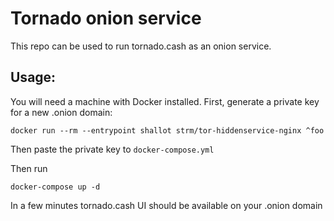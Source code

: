 # Tornado onion service

This repo can be used to run tornado.cash as an onion service.

## Usage:

You will need a machine with Docker installed. First, generate a private key for a new .onion domain:

```shell script
docker run --rm --entrypoint shallot strm/tor-hiddenservice-nginx ^foo
```

Then paste the private key to `docker-compose.yml`

Then run

```shell script
docker-compose up -d
```

In a few minutes tornado.cash UI should be available on your .onion domain
